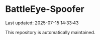 # BattleEye-Spoofer

Last updated: 2025-07-15 14:33:43

This repository is automatically maintained.
